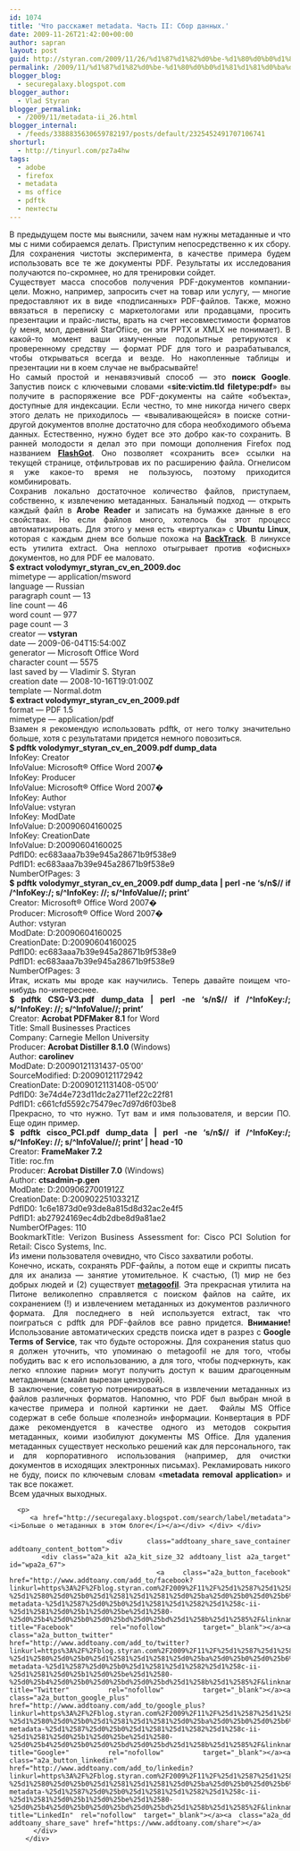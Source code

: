 ```yaml
---
id: 1074
title: 'Что расскажет metadata. Часть II: Сбор данных.'
date: 2009-11-26T21:42:00+00:00
author: sapran
layout: post
guid: http://styran.com/2009/11/26/%d1%87%d1%82%d0%be-%d1%80%d0%b0%d1%81%d1%81%d0%ba%d0%b0%d0%b6%d0%b5%d1%82-metadata-%d1%87%d0%b0%d1%81%d1%82%d1%8c-ii-%d1%81%d0%b1%d0%be%d1%80-%d0%b4%d0%b0%d0%bd%d0%bd%d1%8b%d1%85/
permalink: /2009/11/%d1%87%d1%82%d0%be-%d1%80%d0%b0%d1%81%d1%81%d0%ba%d0%b0%d0%b6%d0%b5%d1%82-metadata-%d1%87%d0%b0%d1%81%d1%82%d1%8c-ii-%d1%81%d0%b1%d0%be%d1%80-%d0%b4%d0%b0%d0%bd%d0%bd%d1%8b%d1%85/
blogger_blog:
  - securegalaxy.blogspot.com
blogger_author:
  - Vlad Styran
blogger_permalink:
  - /2009/11/metadata-ii_26.html
blogger_internal:
  - /feeds/3388835630659782197/posts/default/2325452491707106741
shorturl:
  - http://tinyurl.com/pz7a4hw
tags:
  - adobe
  - firefox
  - metadata
  - ms office
  - pdftk
  - пентесты
---
```

<div dir="ltr" style="text-align: left;">
  <div>
    <div style="text-align: justify;">
      В предыдущем посте мы выяснили, зачем нам нужны метаданные и что мы с ними собираемся делать. Приступим непосредственно к их сбору. Для сохранения чистоты эксперимента, в качестве примера будем использовать все те же документы PDF. Результаты их исследования получаются по-скромнее, но для тренировки сойдет.
    </div>
  </div>
  
  <div>
    <div style="text-align: justify;">
    </div>
  </div>
  
  <div>
    <div style="text-align: justify;">
      Существует масса способов получения PDF-документов компании-цели. Можно, например, запросить счет на товар или услугу, &#8212; многие предоставляют их в виде &#171;подписанных&#187; PDF-файлов. Также, можно ввязаться в переписку с маркетологами или продавцами, просить презентации и прайс-листы, врать на счет несовместимости форматов (у меня, мол, древний StarOfiice, он эти PPTX и XMLX не понимает). В какой-то момент ваши измученные подопытные ретируются к проверенному средству &#8212; формат PDF для того и разрабатывался, чтобы открываться всегда и везде. Но накопленные таблицы и презентации ни в коем случае не выбрасывайте!
    </div>
  </div>
  
  <div>
    <div style="text-align: justify;">
    </div>
  </div>
  
  <div>
    <div style="text-align: justify;">
      Но самый простой и ненавязчивый способ &#8212; это <b>поиск Google</b>. Запустив поиск с ключевыми словами &#171;<b>site:victim.tld filetype:pdf</b>&#187; вы получите в распоряжение все PDF-документы на сайте &#171;объекта&#187;, доступные для индексации. Если честно, то мне никогда ничего сверх этого делать не приходилось &#8212; &#171;вываливающейся&#187; в поиске сотни-другой документов вполне достаточно для сбора необходимого объема данных. Естественно, нужно будет все это добро как-то сохранить. В ранней молодости я делал это при помощи дополнения Firefox под названием <b><a href="http://flashgot.net/">FlashGot</a></b>. Оно позволяет &#171;сохранить все&#187; ссылки на текущей странице, отфильтровав их по расширению файла. Огнелисом я уже какое-то время не пользуюсь, поэтому приходится комбинировать.
    </div>
  </div>
  
  <div>
    <div style="text-align: justify;">
    </div>
  </div>
  
  <div>
    <div style="text-align: justify;">
      Сохранив локально достаточное количество файлов, приступаем, собственно, к извлечению метаданных. Банальный подход &#8212; открыть каждый файл в <b>Arobe Reader</b> и записать на бумажке данные в его свойствах. Но если файлов много, хотелось бы этот процесс автоматизировать. Для этого у меня есть &#171;виртуалка&#187; с <b>Ubuntu Linux</b>, которая с каждым днем все больше похожа на <b><a href="http://www.remote-exploit.org/backtrack.html">BackTrack</a></b>. В линуксе есть утилита extract. Она неплохо отыгрывает против &#171;офисных&#187; документов, но для PDF ее маловато.
    </div>
  </div>
  
  <div>
    <div style="text-align: justify;">
    </div>
  </div>
  
  <div>
    <div style="text-align: justify;">
      <b>$ extract volodymyr_styran_cv_en_2009.doc</b>
    </div>
  </div>
  
  <div>
    <div style="text-align: justify;">
      mimetype &#8212; application/msword
    </div>
  </div>
  
  <div>
    <div style="text-align: justify;">
      language &#8212; Russian
    </div>
  </div>
  
  <div>
    <div style="text-align: justify;">
      paragraph count &#8212; 13
    </div>
  </div>
  
  <div>
    <div style="text-align: justify;">
      line count &#8212; 46
    </div>
  </div>
  
  <div>
    <div style="text-align: justify;">
      word count &#8212; 977
    </div>
  </div>
  
  <div>
    <div style="text-align: justify;">
      page count &#8212; 3
    </div>
  </div>
  
  <div>
    <div style="text-align: justify;">
      creator &#8212; <b>vstyran</b>
    </div>
  </div>
  
  <div>
    <div style="text-align: justify;">
      date &#8212; 2009-06-04T15:54:00Z
    </div>
  </div>
  
  <div>
    <div style="text-align: justify;">
      generator &#8212; Microsoft Office Word
    </div>
  </div>
  
  <div>
    <div style="text-align: justify;">
      character count &#8212; 5575
    </div>
  </div>
  
  <div>
    <div style="text-align: justify;">
      last saved by &#8212; Vladimir S. Styran
    </div>
  </div>
  
  <div>
    <div style="text-align: justify;">
      creation date &#8212; 2008-10-16T19:01:00Z
    </div>
  </div>
  
  <div>
    <div style="text-align: justify;">
      template &#8212; Normal.dotm
    </div>
  </div>
  
  <div>
    <div style="text-align: justify;">
      <b>$ extract volodymyr_styran_cv_en_2009.pdf</b>
    </div>
  </div>
  
  <div>
    <div style="text-align: justify;">
      format &#8212; PDF 1.5
    </div>
  </div>
  
  <div>
    <div style="text-align: justify;">
      mimetype &#8212; application/pdf
    </div>
  </div>
  
  <div>
    <div style="text-align: justify;">
    </div>
  </div>
  
  <div>
    <div style="text-align: justify;">
      Взамен я рекомендую использовать pdftk, от него толку значительно больше, хотя с результатами придется немного повозиться.
    </div>
  </div>
  
  <div>
    <div style="text-align: justify;">
    </div>
  </div>
  
  <div>
    <div style="text-align: justify;">
      <b>$ pdftk volodymyr_styran_cv_en_2009.pdf dump_data</b>
    </div>
  </div>
  
  <div>
    <div style="text-align: justify;">
      InfoKey: Creator
    </div>
  </div>
  
  <div>
    <div style="text-align: justify;">
      InfoValue: Microsoft® Office Word 2007&#0;
    </div>
  </div>
  
  <div>
    <div style="text-align: justify;">
      InfoKey: Producer
    </div>
  </div>
  
  <div>
    <div style="text-align: justify;">
      InfoValue: Microsoft® Office Word 2007&#0;
    </div>
  </div>
  
  <div>
    <div style="text-align: justify;">
      InfoKey: Author
    </div>
  </div>
  
  <div>
    <div style="text-align: justify;">
      InfoValue: vstyran
    </div>
  </div>
  
  <div>
    <div style="text-align: justify;">
      InfoKey: ModDate
    </div>
  </div>
  
  <div>
    <div style="text-align: justify;">
      InfoValue: D:20090604160025
    </div>
  </div>
  
  <div>
    <div style="text-align: justify;">
      InfoKey: CreationDate
    </div>
  </div>
  
  <div>
    <div style="text-align: justify;">
      InfoValue: D:20090604160025
    </div>
  </div>
  
  <div>
    <div style="text-align: justify;">
      PdfID0: ec683aaa7b39e945a28671b9f538e9
    </div>
  </div>
  
  <div>
    <div style="text-align: justify;">
      PdfID1: ec683aaa7b39e945a28671b9f538e9
    </div>
  </div>
  
  <div>
    <div style="text-align: justify;">
      NumberOfPages: 3
    </div>
  </div>
  
  <div>
    <div style="text-align: justify;">
      <b>$ pdftk volodymyr_styran_cv_en_2009.pdf dump_data | perl -ne &#8216;s/n$// if /^InfoKey:/; s/^InfoKey: //; s/^InfoValue//; print&#8217;</b>
    </div>
  </div>
  
  <div>
    <div style="text-align: justify;">
      Creator: Microsoft® Office Word 2007&#0;
    </div>
  </div>
  
  <div>
    <div style="text-align: justify;">
      Producer: Microsoft® Office Word 2007&#0;
    </div>
  </div>
  
  <div>
    <div style="text-align: justify;">
      Author: vstyran
    </div>
  </div>
  
  <div>
    <div style="text-align: justify;">
      ModDate: D:20090604160025
    </div>
  </div>
  
  <div>
    <div style="text-align: justify;">
      CreationDate: D:20090604160025
    </div>
  </div>
  
  <div>
    <div style="text-align: justify;">
      PdfID0: ec683aaa7b39e945a28671b9f538e9
    </div>
  </div>
  
  <div>
    <div style="text-align: justify;">
      PdfID1: ec683aaa7b39e945a28671b9f538e9
    </div>
  </div>
  
  <div>
    <div style="text-align: justify;">
      NumberOfPages: 3
    </div>
  </div>
  
  <div>
    <div style="text-align: justify;">
    </div>
  </div>
  
  <div>
    <div style="text-align: justify;">
      Итак, искать мы вроде как научились. Теперь давайте поищем что-нибудь по-интереснее.
    </div>
  </div>
  
  <div>
    <div style="text-align: justify;">
    </div>
  </div>
  
  <div>
    <div style="text-align: justify;">
      <b>$ pdftk CSG-V3.pdf dump_data | perl -ne &#8216;s/n$// if /^InfoKey:/; s/^InfoKey: //; s/^InfoValue//; print&#8217;</b>
    </div>
  </div>
  
  <div>
    <div style="text-align: justify;">
      Creator: <b>Acrobat PDFMaker 8.1</b> for Word
    </div>
  </div>
  
  <div>
    <div style="text-align: justify;">
      Title: Small Businesses Practices
    </div>
  </div>
  
  <div>
    <div style="text-align: justify;">
      Company: Carnegie Mellon University
    </div>
  </div>
  
  <div>
    <div style="text-align: justify;">
      Producer: <b>Acrobat Distiller 8.1.0&nbsp;</b>(Windows)
    </div>
  </div>
  
  <div>
    <div style="text-align: justify;">
      Author: <b>carolinev</b>
    </div>
  </div>
  
  <div>
    <div style="text-align: justify;">
      ModDate: D:20090121131437-05&#8217;00&#8217;
    </div>
  </div>
  
  <div>
    <div style="text-align: justify;">
      SourceModified: D:20090121172942
    </div>
  </div>
  
  <div>
    <div style="text-align: justify;">
      CreationDate: D:20090121131408-05&#8217;00&#8217;
    </div>
  </div>
  
  <div>
    <div style="text-align: justify;">
      PdfID0: 3e74d4e723d11dc2a2711ef22c22f81
    </div>
  </div>
  
  <div>
    <div style="text-align: justify;">
      PdfID1: c661cfd5592c75479ec7d97d6f03be8
    </div>
  </div>
  
  <div>
    <div style="text-align: justify;">
    </div>
  </div>
  
  <div>
    <div style="text-align: justify;">
      Прекрасно, то что нужно. Тут вам и имя пользователя, и версии ПО. Еще один пример.
    </div>
  </div>
  
  <div>
    <div style="text-align: justify;">
    </div>
  </div>
  
  <div>
    <div style="text-align: justify;">
      <b>$ pdftk cisco_PCI.pdf dump_data | perl -ne &#8216;s/n$// if /^InfoKey:/; s/^InfoKey: //; s/^InfoValue//; print&#8217; | head -10</b>
    </div>
  </div>
  
  <div>
    <div style="text-align: justify;">
      Creator: <b>FrameMaker 7.2</b>
    </div>
  </div>
  
  <div>
    <div style="text-align: justify;">
      Title: roc.fm
    </div>
  </div>
  
  <div>
    <div style="text-align: justify;">
      Producer: <b>Acrobat Distiller 7.0</b> (Windows)
    </div>
  </div>
  
  <div>
    <div style="text-align: justify;">
      Author: <b>ctsadmin-p.gen</b>
    </div>
  </div>
  
  <div>
    <div style="text-align: justify;">
      ModDate: D:20090627001912Z
    </div>
  </div>
  
  <div>
    <div style="text-align: justify;">
      CreationDate: D:20090225103321Z
    </div>
  </div>
  
  <div>
    <div style="text-align: justify;">
      PdfID0: 1c6e1873d0e93de8a815d8d32ac2e4f5
    </div>
  </div>
  
  <div>
    <div style="text-align: justify;">
      PdfID1: ab27924169ec4db2dbe8d9a81ae2
    </div>
  </div>
  
  <div>
    <div style="text-align: justify;">
      NumberOfPages: 110
    </div>
  </div>
  
  <div>
    <div style="text-align: justify;">
      BookmarkTitle: Verizon Business Assessment for: Cisco PCI Solution for Retail: Cisco Systems, Inc.
    </div>
  </div>
  
  <div>
    <div style="text-align: justify;">
    </div>
  </div>
  
  <div>
    <div style="text-align: justify;">
      Из имени пользователя очевидно, что Cisco захватили роботы.
    </div>
  </div>
  
  <div>
    <div style="text-align: justify;">
    </div>
  </div>
  
  <div>
    <div style="text-align: justify;">
      Конечно, искать, сохранять PDF-файлы, а потом еще и скрипты писать для их анализа &#8212; занятие утомительное. К счастью, (1) мир не без добрых людей и (2) существует <b><a href="http://www.edge-security.com/metagoofil.php">metagoofil</a></b>. Эта прекрасная утилита на Питоне великолепно справляется с поиском файлов на сайте, их сохранением (!) и извлечением метаданных из документов различного формата. Для последнего в ней используется extract, так что поиграться с pdftk для PDF-файлов все равно придется. <b>Внимание!</b> Использование автоматических средств поиска идет в разрез с<b> Google Terms of Service</b>, так что будьте осторожны. Для сохранения status quo я должен уточнить, что упоминаю о metagoofil не для того, чтобы побудить вас к его использованию, а для того, чтобы подчеркнуть, как легко &#171;плохие парни&#187; могут получить доступ к вашим драгоценным метаданным (смайл вырезан цензурой).
    </div>
  </div>
  
  <div>
    <div style="text-align: justify;">
    </div>
  </div>
  
  <div>
    <div style="text-align: justify;">
      В заключение, советую потренироваться в извлечении метаданных из файлов различных форматов. Напомню, что PDF был выбран мной в качестве примера и полной картинки не дает. &nbsp;Файлы MS Office содержат в себе больше &#171;полезной&#187; информации. Конвертация в PDF даже рекомендуется в качестве одного из методов сокрытия метаданных, коими изобилуют документы MS Office. Для удаления метаданных существует несколько решений как для персонального, так и для корпоративного использования (например, для очистки документов в исходящих электронных письмах). Рекламировать никого не буду, поиск по ключевым словам &#171;<b>metadata removal application</b>&#187; и так все покажет.
    </div>
  </div>
  
  <div>
    <div style="text-align: justify;">
    </div>
  </div>
  
  <div>
    <div style="text-align: justify;">
      Всем удачных выходных.</p> 
      
      <p>
        <a href="http://securegalaxy.blogspot.com/search/label/metadata"><i>Больше о метаданных в этом блоге</i></a></div> </div> </div> 
        
        <div class="addtoany_share_save_container addtoany_content_bottom">
          <div class="a2a_kit a2a_kit_size_32 addtoany_list a2a_target" id="wpa2a_67">
            <a class="a2a_button_facebook" href="http://www.addtoany.com/add_to/facebook?linkurl=https%3A%2F%2Fblog.styran.com%2F2009%2F11%2F%25d1%2587%25d1%2582%25d0%25be-%25d1%2580%25d0%25b0%25d1%2581%25d1%2581%25d0%25ba%25d0%25b0%25d0%25b6%25d0%25b5%25d1%2582-metadata-%25d1%2587%25d0%25b0%25d1%2581%25d1%2582%25d1%258c-ii-%25d1%2581%25d0%25b1%25d0%25be%25d1%2580-%25d0%25b4%25d0%25b0%25d0%25bd%25d0%25bd%25d1%258b%25d1%2585%2F&linkname=%D0%A7%D1%82%D0%BE%20%D1%80%D0%B0%D1%81%D1%81%D0%BA%D0%B0%D0%B6%D0%B5%D1%82%20metadata.%20%D0%A7%D0%B0%D1%81%D1%82%D1%8C%20II%3A%20%D0%A1%D0%B1%D0%BE%D1%80%20%D0%B4%D0%B0%D0%BD%D0%BD%D1%8B%D1%85." title="Facebook" rel="nofollow" target="_blank"></a><a class="a2a_button_twitter" href="http://www.addtoany.com/add_to/twitter?linkurl=https%3A%2F%2Fblog.styran.com%2F2009%2F11%2F%25d1%2587%25d1%2582%25d0%25be-%25d1%2580%25d0%25b0%25d1%2581%25d1%2581%25d0%25ba%25d0%25b0%25d0%25b6%25d0%25b5%25d1%2582-metadata-%25d1%2587%25d0%25b0%25d1%2581%25d1%2582%25d1%258c-ii-%25d1%2581%25d0%25b1%25d0%25be%25d1%2580-%25d0%25b4%25d0%25b0%25d0%25bd%25d0%25bd%25d1%258b%25d1%2585%2F&linkname=%D0%A7%D1%82%D0%BE%20%D1%80%D0%B0%D1%81%D1%81%D0%BA%D0%B0%D0%B6%D0%B5%D1%82%20metadata.%20%D0%A7%D0%B0%D1%81%D1%82%D1%8C%20II%3A%20%D0%A1%D0%B1%D0%BE%D1%80%20%D0%B4%D0%B0%D0%BD%D0%BD%D1%8B%D1%85." title="Twitter" rel="nofollow" target="_blank"></a><a class="a2a_button_google_plus" href="http://www.addtoany.com/add_to/google_plus?linkurl=https%3A%2F%2Fblog.styran.com%2F2009%2F11%2F%25d1%2587%25d1%2582%25d0%25be-%25d1%2580%25d0%25b0%25d1%2581%25d1%2581%25d0%25ba%25d0%25b0%25d0%25b6%25d0%25b5%25d1%2582-metadata-%25d1%2587%25d0%25b0%25d1%2581%25d1%2582%25d1%258c-ii-%25d1%2581%25d0%25b1%25d0%25be%25d1%2580-%25d0%25b4%25d0%25b0%25d0%25bd%25d0%25bd%25d1%258b%25d1%2585%2F&linkname=%D0%A7%D1%82%D0%BE%20%D1%80%D0%B0%D1%81%D1%81%D0%BA%D0%B0%D0%B6%D0%B5%D1%82%20metadata.%20%D0%A7%D0%B0%D1%81%D1%82%D1%8C%20II%3A%20%D0%A1%D0%B1%D0%BE%D1%80%20%D0%B4%D0%B0%D0%BD%D0%BD%D1%8B%D1%85." title="Google+" rel="nofollow" target="_blank"></a><a class="a2a_button_linkedin" href="http://www.addtoany.com/add_to/linkedin?linkurl=https%3A%2F%2Fblog.styran.com%2F2009%2F11%2F%25d1%2587%25d1%2582%25d0%25be-%25d1%2580%25d0%25b0%25d1%2581%25d1%2581%25d0%25ba%25d0%25b0%25d0%25b6%25d0%25b5%25d1%2582-metadata-%25d1%2587%25d0%25b0%25d1%2581%25d1%2582%25d1%258c-ii-%25d1%2581%25d0%25b1%25d0%25be%25d1%2580-%25d0%25b4%25d0%25b0%25d0%25bd%25d0%25bd%25d1%258b%25d1%2585%2F&linkname=%D0%A7%D1%82%D0%BE%20%D1%80%D0%B0%D1%81%D1%81%D0%BA%D0%B0%D0%B6%D0%B5%D1%82%20metadata.%20%D0%A7%D0%B0%D1%81%D1%82%D1%8C%20II%3A%20%D0%A1%D0%B1%D0%BE%D1%80%20%D0%B4%D0%B0%D0%BD%D0%BD%D1%8B%D1%85." title="LinkedIn" rel="nofollow" target="_blank"></a><a class="a2a_dd addtoany_share_save" href="https://www.addtoany.com/share"></a>
          </div>
        </div>